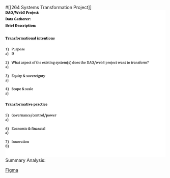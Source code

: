 #[[264 Systems Transformation Project]] 
![image.png](attachments/b30e113a-2654-423e-ac0c-cf239de80071.png)
Summary Analysis:



[Figma](https://www.figma.com/file/uY3nFt3lRZC8q7XfVKG2Xi/System-Transformation-Project)